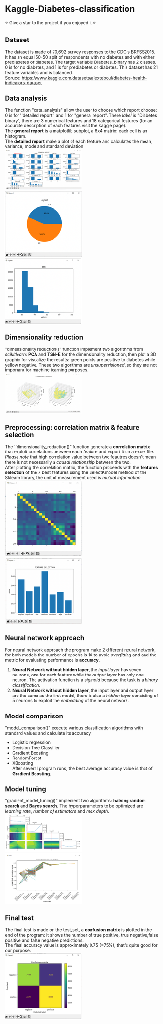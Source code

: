 # Kaggle-Diabetes-classification
⭐ Give a star to the project if you enjoyed it ⭐

## Dataset
The dataset is made of 70,692 survey responses to the CDC's BRFSS2015. It has an equal 50-50 split of respondents with no diabetes and with either prediabetes or diabetes. The target variable Diabetes_binary has 2 classes. 0 is for no diabetes, and 1 is for prediabetes or diabetes. This dataset has 21 feature variables and is balanced. <br />
Soruce: https://www.kaggle.com/datasets/alexteboul/diabetes-health-indicators-dataset

## Data analysis
The function "data_analysis" allow the user to choose which report choose: 0 is for ''detailed report'' and 1 for "general report".
There *label* is "Diabetes binary", there are 3 numerical features and 18 categorical features (for an accurate description of each features visit the kaggle page). <br />
The **general report** is a matplotlib subplot, a 6x4 matrix: each cell is an histogram. <br />
The **detailed report** make a plot of each feature and  calculates the mean, variance, mode and standard deviation <br />
<img src=https://github.com/GRicciardi00/Kaggle-Diabetes-classification/blob/main/Screenshots/general%20report.png width="50%" height="50%">
<img src=https://github.com/GRicciardi00/Kaggle-Diabetes-classification/blob/main/Screenshots/detailed%20report.png width="50%" height="50%">
<img src=https://github.com/GRicciardi00/Kaggle-Diabetes-classification/blob/main/Screenshots/detailed%20report2.png width="50%" height="50%">

## Dimensionality reduction
"dimensionality reduction()" function implement two algorithms from *scikitlearn*: **PCA** and **TSN-E** for the dimensionality reduction, then plot a 3D graphic for visualize the results: green points are positive to diabetes while yellow negative.
These two algorithms are *unsupervisioned*, so they are not important for machine learning purposes. <br />
<img src=https://github.com/GRicciardi00/Kaggle-Diabetes-classification/blob/main/Screenshots/dimensionality%20reduction.png width="50%" height="50%">

## Preprocessing: correlation matrix & feature selection
The ''dimensionality_reduction()" function generate a **correlation matrix** that exploit correlations between each feature and export it on a excel file. <br />
*Please note* that high correlation value between two feautres doesn't mean there is not necessarily a *causal relationship* between the two.<br />
After plotting the correlation matrix, the function proceeds with the **features selection** of the 7 best features using the SelectKmodel method of the Sklearn library, the unit of measurement used is *mutual information* <br />
<img src=https://github.com/GRicciardi00/Kaggle-Diabetes-classification/blob/main/Screenshots/correlation%20matrix.png width="50%" height="50%">
<img src=https://github.com/GRicciardi00/Kaggle-Diabetes-classification/blob/main/Screenshots/feature%20selection.png width="50%" height="50%">

## Neural network approach
For neural network approach the program make 2 different neural network, for both models the number of epochs is 10 to avoid *overfitting* and and the metric for evaluating performance is **accuracy**.
 1. **Neural Network without hidden layer**, the *input layer* has seven neurons, one for each feature while the *output layer* has only one neuron. The activation function is a *sigmoid* because the task is a *binary classification*.
 2.  **Neural Network without hidden layer**, the input layer and output layer are the same as the first model, there is also a *hidden layer* consisting of 5 neurons to exploit the *embedding* of the neural network.

## Model comparison
"model_comparison()" execute various classification algorithms with standard values and calculate its accuracy:
 - Logistic regression
 - Decision Tree Classifier
 - Gradient Boosting 
 - RandomForest
 - XBoosting
<br />After several program runs, the best average accuracy value is that of **Gradient Boosting**.

## Model tuning
"gradient_model_tuning()" implement two algorithms: **halving random search** and **Bayes search**. The hyperparameters to be optimized are *learning rate*, *number of estimators* and *max depth*. <br />
<img src=https://github.com/GRicciardi00/Kaggle-Diabetes-classification/blob/main/Screenshots/bayes%20.png width="50%" height="50%">
<img src=https://github.com/GRicciardi00/Kaggle-Diabetes-classification/blob/main/Screenshots/model%20tuning.png width="50%" height="50%">

## Final test
The final test is made on the test_set, a **confusion matrix** is plotted in the end of the program: it shows the number of true positive, true negative,false positive and false negative predictions. <br />
The final accuracy value is approximately 0.75 (=75%), that's quite good for  our purpose. <br />
<img src=https://github.com/GRicciardi00/Kaggle-Diabetes-classification/blob/main/Screenshots/confusion%20matrix.png width="50%" height="50%">
